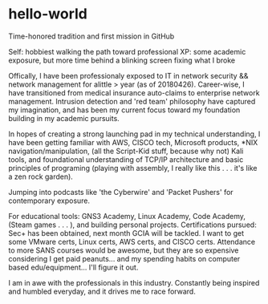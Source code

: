 # hello-world
Time-honored tradition and first mission in GitHub

Self:   hobbiest walking the path toward professional
XP:     some academic exposure, but more time behind a blinking screen fixing what I broke

Offically, I have been professionaly exposed to IT in network security && network management for alittle > year (as of 20180426). Career-wise, I have transitioned from medical insurance auto-claims to enterprise network management. Intrusion detection and 'red team' philosophy have captured my imagination, and has been my current focus toward my foundation building in my academic pursuits. 

In hopes of creating a strong launching pad in my technical understanding, I have been getting familiar with AWS, CISCO tech, Microsoft products, *NIX navigation/manipulation, (all the Script-Kid stuff, because why not) Kali tools, and foundational understanding of TCP/IP architecture and basic principles of programing (playing with assembly, I really like this . . . it's like a zen rock garden).

Jumping into podcasts like 'the Cyberwire' and 'Packet Pushers' for contemporary exposure.

For educational tools: GNS3 Academy, Linux Academy, Code Academy, (Steam games . . . ), and building personal projects. Certifications pursued: Sec+ has been obtained, next month GCIA will be tackled. I want to get some VMware certs, Linux certs, AWS certs, and CISCO certs. Attendance to more SANS courses would be awesome, but they are so expensive considering I get paid peanuts... and my spending habits on computer based edu/equipment... I'll figure it out. 

I am in awe with the professionals in this industry. Constantly being inspired and humbled everyday, and it drives me to race forward.
